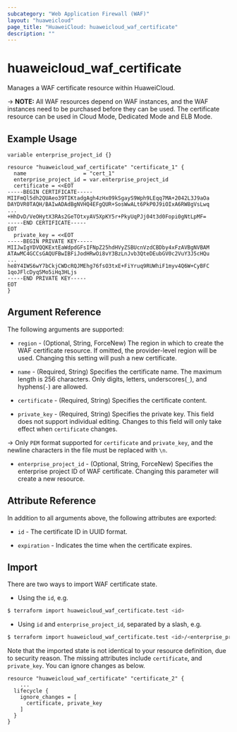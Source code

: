 ```yaml
---
subcategory: "Web Application Firewall (WAF)"
layout: "huaweicloud"
page_title: "HuaweiCloud: huaweicloud_waf_certificate"
description: ""
---
```


# huaweicloud_waf_certificate

Manages a WAF certificate resource within HuaweiCloud.

-> **NOTE:** All WAF resources depend on WAF instances, and the WAF instances need to be purchased before they can be
used. The certificate resource can be used in Cloud Mode, Dedicated Mode and ELB Mode.

## Example Usage

```hcl
variable enterprise_project_id {}

resource "huaweicloud_waf_certificate" "certificate_1" {
  name                  = "cert_1"
  enterprise_project_id = var.enterprise_project_id
  certificate = <<EOT
-----BEGIN CERTIFICATE-----
MIIFmQl5dh2QUAeo39TIKtadgAgh4zHx09kSgayS9Wph9LEqq7MA+2042L3J9aOa
DAYDVR0TAQH/BAIwADAdBgNVHQ4EFgQUR+SosWwALt6PkP0J9iOIxA6RW8gVsLwq
...
+HhDvD/VeOHytX3RAs2GeTOtxyAV5XpKY5r+PkyUqPJj04t3d0Fopi0gNtLpMF=
-----END CERTIFICATE-----
EOT
  private_key = <<EOT
-----BEGIN PRIVATE KEY-----
MIIJwIgYDVQQKExtEaWdpdGFsIFNpZ25hdHVyZSBUcnVzdCBDby4xFzAVBgNVBAM
ATAwMC4GCCsGAQUFBwIBFiJodHRwOi8vY3BzLnJvb3QteDEubGV0c2VuY3J5cHQu
...
he8Y4IWS6wY7bCkjCWDcRQJMEhg76fsO3txE+FiYruq9RUWhiF1myv4Q6W+CyBFC
1qoJFlcDyqSMo5iHq3HLjs
-----END PRIVATE KEY-----
EOT
}
```

## Argument Reference

The following arguments are supported:

* `region` - (Optional, String, ForceNew) The region in which to create the WAF certificate resource. If omitted, the
  provider-level region will be used. Changing this setting will push a new certificate.

* `name` - (Required, String) Specifies the certificate name. The maximum length is 256 characters. Only digits,
  letters, underscores(`_`), and hyphens(`-`) are allowed.

* `certificate` - (Required, String) Specifies the certificate content.

* `private_key` - (Required, String) Specifies the private key. This field does not support individual editing.
  Changes to this field will only take effect when `certificate` changes.

-> Only `PEM` format supported for `certificate` and `private_key`, and the newline characters in the file must be
replaced with `\n`.

* `enterprise_project_id` - (Optional, String, ForceNew) Specifies the enterprise project ID of WAF certificate.
  Changing this parameter will create a new resource.

## Attribute Reference

In addition to all arguments above, the following attributes are exported:

* `id` - The certificate ID in UUID format.

* `expiration` - Indicates the time when the certificate expires.

## Import

There are two ways to import WAF certificate state.

* Using the `id`, e.g.

```bash
$ terraform import huaweicloud_waf_certificate.test <id>
```

* Using `id` and `enterprise_project_id`, separated by a slash, e.g.

```bash
$ terraform import huaweicloud_waf_certificate.test <id>/<enterprise_project_id>
```

Note that the imported state is not identical to your resource definition, due to security reason. The missing
attributes include `certificate`, and `private_key`. You can ignore changes as below.

```hcl
resource "huaweicloud_waf_certificate" "certificate_2" {
    ...
  lifecycle {
    ignore_changes = [
      certificate, private_key
    ]
  }
}
```
